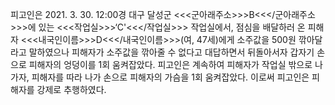 피고인은 2021. 3. 30. 12:00경 대구 달성군 <<<군아래주소>>>B<<</군아래주소>>>에 있는 <<<작업실>>>‘C'<<</작업실>>> 작업실에서, 점심을 배달하러 온 피해자 <<<내국인이름>>>D<<</내국인이름>>>(여, 47세)에게 소주값을 500원 깎아달라고 말하였으나 피해자가 소주값을 깎아줄 수 없다고 대답하면서 뒤돌아서자 갑자기 손으로 피해자의 엉덩이를 1회 움켜잡았다.
피고인은 계속하여 피해자가 작업실 밖으로 나가자, 피해자를 따라 나가 손으로 피해자의 가슴을 1회 움켜잡았다.
이로써 피고인은 피해자를 강제로 추행하였다.